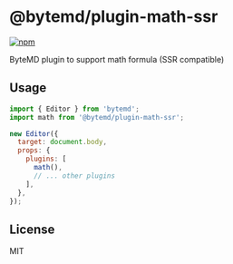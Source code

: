 # @bytemd/plugin-math-ssr

[![npm](https://img.shields.io/npm/v/@bytemd/plugin-math-ssr.svg)](https://npm.im/@bytemd/plugin-math-ssr)

ByteMD plugin to support math formula (SSR compatible)

## Usage

```js
import { Editor } from 'bytemd';
import math from '@bytemd/plugin-math-ssr';

new Editor({
  target: document.body,
  props: {
    plugins: [
      math(),
      // ... other plugins
    ],
  },
});
```

## License

MIT
